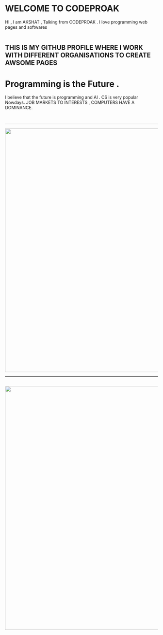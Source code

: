# WELCOME TO CODEPROAK

<p> HI , I am AKSHAT , Talking from CODEPROAK . I love programming web pages  and softwares
<br>
<br>
<h2>THIS IS MY GITHUB PROFILE WHERE I WORK WITH DIFFERENT ORGANISATIONS TO CREATE AWSOME PAGES</h2>

# Programming is the Future .
I believe that the future is programming and AI . CS is very popular Nowdays.
JOB MARKETS TO INTERESTS , COMPUTERS HAVE A DOMINANCE.


<br>
<hr>


<img src="https://th.bing.com/th/id/R.adbac78231c9a2ff5c21aaa32dd4e1e4?rik=jWTUkOKwKIk7jg&riu=http://lofrev.net/wp-content/photos/2017/05/php_emblem.png&ehk=gbX0plW/bqAeSR4cWmkL44R%2bUWxCpG3CL%2b2V4KHQlpQ=&risl=&pid=ImgRaw&r=0" height="800px">

<br>
<hr>
<br>

<img src="https://upload.wikimedia.org/wikipedia/commons/thumb/7/7d/Microsoft_.NET_logo.svg/1200px-Microsoft_.NET_logo.svg.png" height="800px">
